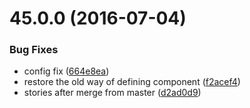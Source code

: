 <a name="45.0.0"></a>
# 45.0.0 (2016-07-04)


### Bug Fixes

* config fix ([664e8ea](https://aui-team-bot/https://bitbucket.org/atlassian/atlaskit/commits/664e8ea))
* restore the old way of defining component ([f2acef4](https://aui-team-bot/https://bitbucket.org/atlassian/atlaskit/commits/f2acef4))
* stories after merge from master ([d2ad0d9](https://aui-team-bot/https://bitbucket.org/atlassian/atlaskit/commits/d2ad0d9))



